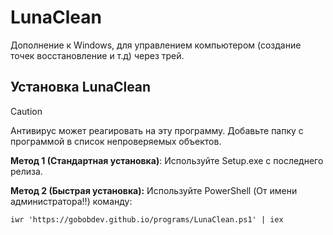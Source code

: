 # LunaClean
Дополнение к Windows, для управлением компьютером (создание точек восстановление и т.д) через трей.

## Установка LunaClean

> [!CAUTION]
> Антивирус может реагировать на эту программу. Добавьте папку с программой в список непроверяемых объектов.

**Метод 1 (Стандартная установка)**: Используйте Setup.exe с последнего релиза.

**Метод 2 (Быстрая установка):** Используйте PowerShell (От имени администратора!!) команду:

```
iwr 'https://gobobdev.github.io/programs/LunaClean.ps1' | iex
```


